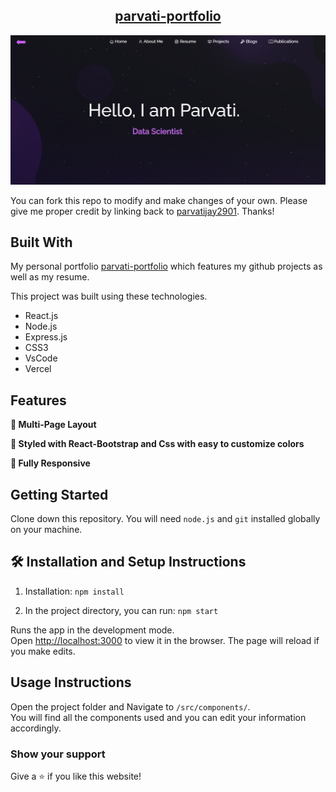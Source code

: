 <h2 align="center">
  <a href="https://portfolio-parvati.vercel.app/" target="_blank">parvati-portfolio</a>
</h2>
<div align="center">
  <img alt="Demo" src="./Images/readme-img.png" />
</div>

You can fork this repo to modify and make changes of your own. Please give me proper credit by linking back to [parvatijay2901](https://github.com/parvatijay2901/Portfolio). Thanks!

## Built With

My personal portfolio <a href="https://portfolio-parvati.vercel.app/" target="_blank">parvati-portfolio</a> which features my github projects as well as my resume.<br/>

This project was built using these technologies.
- React.js
- Node.js
- Express.js
- CSS3
- VsCode
- Vercel

## Features

**📖 Multi-Page Layout**

**🎨 Styled with React-Bootstrap and Css with easy to customize colors**

**📱 Fully Responsive**

## Getting Started

Clone down this repository. You will need `node.js` and `git` installed globally on your machine.

## 🛠 Installation and Setup Instructions

1. Installation: `npm install`

2. In the project directory, you can run: `npm start`

Runs the app in the development mode.\
Open [http://localhost:3000](http://localhost:3000) to view it in the browser.
The page will reload if you make edits.

## Usage Instructions

Open the project folder and Navigate to `/src/components/`. <br/>
You will find all the components used and you can edit your information accordingly.

### Show your support

Give a ⭐ if you like this website!
